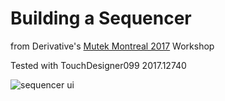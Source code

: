 Building a Sequencer
====================
from Derivative's [Mutek Montreal 2017](http://www.mutek.org/en/montreal/2017/events/1357-derivative-workshop-touchdesigner-day-1) Workshop

Tested with TouchDesigner099 2017.12740

![sequencer ui](https://github.com/wuestenarchitekten/workshops/blob/master/Sequencer/img/sequencerUI.jpg)
